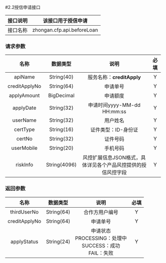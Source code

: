 #2.2授信申请接口

接口说明 | 该接口用于授信申请  
:-: | :-:    
接口名称 | zhongan.cfp.api.beforeLoan

### 请求参数

名称 | 数据类型 | 说明 | 必填 
:-: | :-:     | :-: | :-: 
apiName | String(40) | 服务名称：__creditApply__| Y
creditApplyNo | String(64) | 申请单号 | Y
applyAmount | BigDecimal | 申请额度 | Y
applyDate | String(32) | 申请时间yyyy-MM-dd HH:mm:ss | Y
userName | String(32) | 用户姓名 | Y
certType | String(16) | 证件类型：ID-身份证 | Y
certNo | String(32) | 证件号码 | Y
userMobile | String(20) | 手机号码 | Y
riskInfo | String(4096) | 风控扩展信息JSON格式，具体详见各个产品风控提供的授信风控字段 | Y

### 返回参数
名称 | 数据类型 | 说明 | 必填 
:-: | :-:     | :-: | :-: 
thirdUserNo | String(64) | 合作方用户编号 | Y
creditApplyNo | String(64) | 申请单号  | Y
applyStatus | String(24) | 申请状态 <br>PROCESSING：处理中<br>SUCCESS：成功<br>FAIL：失败  | Y

